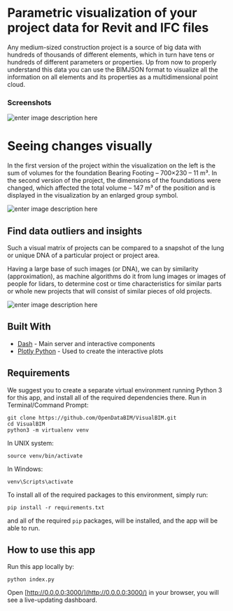 # Parametric visualization of your project data for Revit and IFC files
Any medium-sized construction project is a source of big data with hundreds of thousands of different elements, which in turn have tens or hundreds of different parameters or properties. Up from now to properly understand this data you can use the BIMJSON format to visualize all the information on all elements and its properties as a multidimensional point cloud.
### Screenshots
![enter image description here](https://opendatabim.io/wp-content/uploads/2021/12/ezgif.com-gif-maker-1.gif)

#  Seeing changes visually

In the first version of the project within the visualization on the left is the sum of volumes for the foundation Bearing Footing – 700×230 – 11 m³. In the second version of the project, the dimensions of the foundations were changed, which affected the total volume – 147 m³ of the position and is displayed in the visualization by an enlarged group symbol. 


![enter image description here](https://opendatabim.io/wp-content/uploads/2021/12/Unbenannt-2.png)
## Find data outliers and insights
Such a visual matrix of projects can be compared to a snapshot of the lung or unique DNA of a particular project or project area.

Having a large base of such images (or DNA), we can by similarity (approximation), as machine algorithms do it from lung images or images of people for lidars, to determine cost or time characteristics for similar parts or whole new projects that will consist of similar pieces of old projects.

![enter image description here](https://opendatabim.io/wp-content/uploads/2021/10/Ein-bisschen-Text-hinzufugen-3.png)


## Built With

-   [Dash](https://dash.plot.ly/)  - Main server and interactive components
-   [Plotly Python](https://plot.ly/python/)  - Used to create the interactive plots


## Requirements

We suggest you to create a separate virtual environment running Python 3 for this app, and install all of the required dependencies there. Run in Terminal/Command Prompt:

```
git clone https://github.com/OpenDataBIM/VisualBIM.git
cd VisualBIM
python3 -m virtualenv venv

```

In UNIX system:

```
source venv/bin/activate

```

In Windows:

```
venv\Scripts\activate

```

To install all of the required packages to this environment, simply run:

```
pip install -r requirements.txt

```

and all of the required  `pip`  packages, will be installed, and the app will be able to run.

## [](https://github.com/plotly/dash-sample-apps/tree/main/apps/dash-manufacture-spc-dashboard#how-to-use-this-app)How to use this app

Run this app locally by:

```
python index.py

```

Open  [http://0.0.0.0:3000/](http://0.0.0.0:3000/)  in your browser, you will see a live-updating dashboard.

